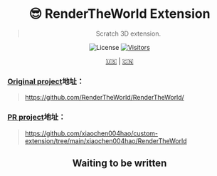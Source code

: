 <div align="center">

# 😎 RenderTheWorld Extension

> Scratch 3D extension.

![License](https://img.shields.io/github/license/RenderTheWorld/RenderTheWorld?labelColor=%23121c3d&color=%234a76ff&style=flat-square&labelStyle=upper)
[![Visitors](https://api.visitorbadge.io/api/visitors?path=https%3A%2F%2Fgithub.com%2FRenderTheWorld%2FRenderTheWorld&labelColor=%23121c3d&countColor=%234a76ff&style=flat-square&labelStyle=upper)](https://visitorbadge.io/status?path=https%3A%2F%2Fgithub.com%2FRenderTheWorld%2FRenderTheWorld)

[🇺🇸](./README.md) | [🇨🇳](./README_zh-CN.md)

</div>

### [Original project](https://github.com/RenderTheWorld/RenderTheWorld/)地址：
> https://github.com/RenderTheWorld/RenderTheWorld/
### [PR project](https://github.com/xiaochen004hao/custom-extension/tree/main/xiaochen004hao/RenderTheWorld)地址：
> https://github.com/xiaochen004hao/custom-extension/tree/main/xiaochen004hao/RenderTheWorld

<div align="center">

## Waiting to be written

</div>
